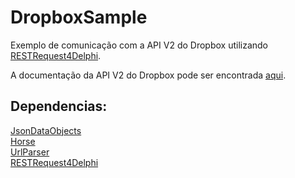 # DropboxSample
 Exemplo de comunicação com a API V2 do Dropbox utilizando [RESTRequest4Delphi](https://github.com/viniciussanchez/RESTRequest4Delphi). 
 
 A documentação da API V2 do Dropbox pode ser encontrada [aqui](https://www.dropbox.com/developers/documentation/http/documentation).

## Dependencias:
 [JsonDataObjects](github.com/ahausladen/jsondataobjects)  
 [Horse](github.com/hashload/horse)  
 [UrlParser](github.com/nickolasdeluca/urlparser)  
 [RESTRequest4Delphi](github.com/viniciussanchez/restrequest4delphi)  
